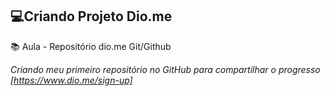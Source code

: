 ## 💻Criando Projeto Dio.me 

📚 Aula - Repositório dio.me Git/Github

_Criando meu primeiro repositório no GitHub para compartilhar o progresso [https://www.dio.me/sign-up]_
